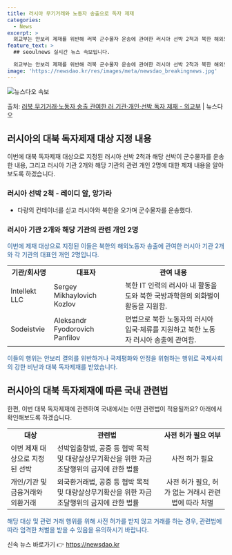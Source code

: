```yaml
---
title: 러시아 무기거래와 노동자 송출으로 독자 제재
categories:
  - News
excerpt: >
  외교부는 안보리 제재를 위반해 러북 군수물자 운송에 관여한 러시아 선박 2척과 북한 해외노동자 송출을 통해 …
feature_text: >
  ## seoulnews 실시간 뉴스 속보입니다.

  외교부는 안보리 제재를 위반해 러북 군수물자 운송에 관여한 러시아 선박 2척과 북한 해외노동자 송출을 통해 …
image: 'https://newsdao.kr/res/images/meta/newsdao_breakingnews.jpg'
---
```


![뉴스다오 속보](https://newsdao.kr/res/images/meta/newsdao_breakingnews.jpg)

<p>출처: <a href="https://newsdao.kr/3491" rel="dofollow">러북 무기거래·노동자 송출 관여한 러 기관·개인·선박 독자 제재 - 외교부</a> | 뉴스다오</p>

<h2 data-ke-size="size26">러시아의 대북 독자제재 대상 지정 내용</h2>
<p data-ke-size="size16">이번에 대북 독자제재 대상으로 지정된 러시아 선박 2척과 해당 선박이 군수물자를 운송한 내용, 그리고 러시아 기관 2개와 해당 기관의 관련 개인 2명에 대한 제재 내용을 알아보도록 하겠습니다.</p>

<h3>러시아 선박 2척 - 레이디 알, 앙가라</h3>
<ul>
  <li>다량의 컨테이너를 싣고 러시아와 북한을 오가며 군수물자를 운송했다.</li>
</ul>

<h3>러시아 기관 2개와 해당 기관의 관련 개인 2명</h3>
<p><span style="color: #1a5490;">이번에 제재 대상으로 지정된 이들은 북한의 해외노동자 송출에 관여한 러시아 기관 2개와 각 기관의 대표인 개인 2명입니다.</span></p>
<table>
  <tr>
    <td style="text-align: center; height: 17px;"><b>기관/회사명</b></td>
    <td style="text-align: center; height: 17px;"><b>대표자</b></td>
    <td style="text-align: center; height: 17px;"><b>관여 내용</b></td>
  </tr>
  <tr>
    <td style="text-align: left; height: 17px;">Intellekt LLC</td>
    <td style="text-align: left; height: 17px;">Sergey Mikhaylovich Kozlov</td>
    <td style="text-align: left; height: 17px;">북한 IT 인력의 러시아 내 활동을 도와 북한 국방과학원의 외화벌이 활동을 지원함.</td>
  </tr>
  <tr>
    <td style="text-align: left; height: 17px;">Sodeistvie</td>
    <td style="text-align: left; height: 17px;">Aleksandr Fyodorovich Panfilov</td>
    <td style="text-align: left; height: 17px;">편법으로 북한 노동자의 러시아 입국·체류를 지원하고 북한 노동자 러시아 송출에 관여함.</td>
  </tr>
</table>

<p><span style="color: #1a5490;">이들의 행위는 안보리 결의를 위반하거나 국제평화와 안정을 위협하는 행위로 국제사회의 강한 비난과 대북 독자제재를 받았습니다.</span></p>

<h2 data-ke-size="size26">러시아의 대북 독자제재에 따른 국내 관련법</h2>
<p data-ke-size="size16">한편, 이번 대북 독자제재에 관련하여 국내에서는 어떤 관련법이 적용될까요? 아래에서 확인해보도록 하겠습니다.</p>

<table>
  <tr>
    <td style="text-align: center; height: 17px;"><b>대상</b></td>
    <td style="text-align: center; height: 17px;"><b>관련법</b></td>
    <td style="text-align: center; height: 17px;"><b>사전 허가 필요 여부</b></td>
  </tr>
  <tr>
    <td style="text-align: left; height: 17px;">이번 제재 대상으로 지정된 선박</td>
    <td style="text-align: left; height: 17px;">선박입출항법, 공중 등 협박 목적 및 대량살상무기확산을 위한 자금조달행위의 금지에 관한 법률</td>
    <td style="text-align: center; height: 17px;">사전 허가 필요</td>
  </tr>
  <tr>
    <td style="text-align: left; height: 17px;">개인/기관 및 금융거래와 외환거래</td>
    <td style="text-align: left; height: 17px;">외국환거래법, 공중 등 협박 목적 및 대량살상무기확산을 위한 자금조달행위의 금지에 관한 법률</td>
    <td style="text-align: center; height: 17px;">사전 허가 필요, 허가 없는 거래시 관련법에 따라 처벌</td>
  </tr>
</table>
<p><span style="color: #1a5490;">해당 대상 및 관련 거래 행위를 위해 사전 허가를 받지 않고 거래를 하는 경우, 관련법에 따라 엄격한 처벌을 받을 수 있음을 유의하시기 바랍니다.</span></p>
 

신속 뉴스 바로가기 👉 <a href="https://newsdao.kr" rel="dofollow">https://newsdao.kr</a>


